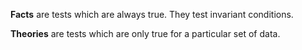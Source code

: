 **Facts** are tests which are always true. They test invariant conditions.

**Theories** are tests which are only true for a particular set of data.